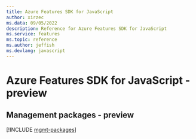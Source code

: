```yaml
---
title: Azure Features SDK for JavaScript
author: xirzec
ms.data: 09/05/2022
description: Reference for Azure Features SDK for JavaScript
ms.service: features
ms.topic: reference
ms.author: jeffish
ms.devlang: javascript
---
```

# Azure Features SDK for JavaScript - preview

## Management packages - preview
[!INCLUDE [mgmt-packages](features-mgmt-index.md)]